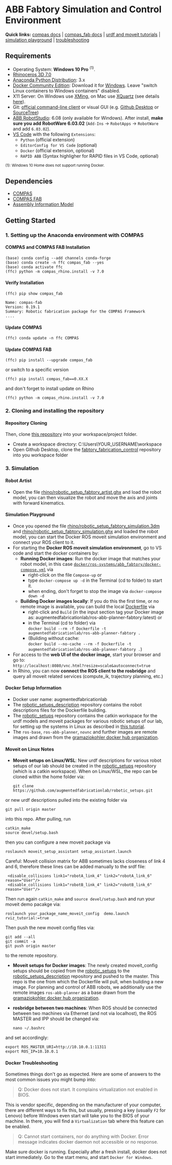 # ABB Fabtory Simulation and Control Environment

**Quick links:** [compas docs](https://compas-dev.github.io/main/) | [compas_fab docs](https://gramaziokohler.github.io/compas_fab/latest/) | [urdf and moveit tutorials](https://gramaziokohler.github.io/compas_fab/latest/examples/03_backends_ros/07_ros_create_urdf_ur5_with_measurement_tool.html) | [simulation playground](#Alte-Schmiede-Simulation-Playground) | [troubleshooting](#docker-troubleshooting)

## Requirements

* Operating System: **Windows 10 Pro** <sup>(1)</sup>.
* [Rhinoceros 3D 7.0](https://www.rhino3d.com/)
* [Anaconda Python Distribution](https://www.anaconda.com/download/): 3.x
* [Docker Community Edition](https://www.docker.com/get-started): Download it for [Windows](https://store.docker.com/editions/community/docker-ce-desktop-windows). Leave "switch Linux containers to Windows containers" disabled.
* X11 Server: On Windows use [XMing](https://sourceforge.net/projects/xming/), on Mac use [XQuartz](https://www.xquartz.org/) (see details [here](https://medium.com/@mreichelt/how-to-show-x11-windows-within-docker-on-mac-50759f4b65cb)).
* Git: [official command-line client](https://git-scm.com/) or visual GUI (e.g. [Github Desktop](https://desktop.github.com/) or [SourceTree](https://www.sourcetreeapp.com/))
* [ABB RobotStudio](https://new.abb.com/products/robotics/robotstudio/downloads): 6.08 (only available for Windows). After install, **make sure you add RobotWare 6.03.02** (`Add-Ins` -> `RobotApps` -> `RobotWare` and add `6.03.02`).
* [VS Code](https://code.visualstudio.com/) with the following `Extensions`:
  * `Python` (official extension)
  * `EditorConfig for VS Code` (optional)
  * `Docker` (official extension, optional)
  * `RAPID ABB` (Syntax highligher for RAPID files in VS Code, optional)

<sup>(1): Windows 10 Home does not support running Docker.</sup>


## Dependencies

* [COMPAS](https://compas-dev.github.io/)
* [COMPAS FAB](https://gramaziokohler.github.io/compas_fab/latest/)
* [Assembly Information Model](https://github.com/augmentedfabricationlab/assembly_information_model)


## Getting Started

### 1. Setting up the Anaconda environment with COMPAS

#### COMPAS and COMPAS FAB Installation
    
    (base) conda config --add channels conda-forge
    (base) conda create -n ffc compas_fab --yes
    (base) conda activate ffc
    (ffc) python -m compas_rhino.install -v 7.0
    
#### Verify Installation

    (ffc) pip show compas_fab
    
    Name: compas-fab
    Version: 0.19.1
    Summary: Robotic fabrication package for the COMPAS Framework
    ....
    
#### Update COMPAS
 
    (ffc) conda update -n ffc COMPAS

#### Update COMPAS FAB

    (ffc) pip install --upgrade compas_fab
    
or switch to a specific version

    (ffc) pip install compas_fab==0.XX.X
    
and don't forget to install update on Rhino

    (ffc) python -m compas_rhino.install -v 7.0
    
### 2. Cloning and installing the repository

#### Repository Cloning
Then, clone [this repository](https://github.com/augmentedfabricationlab/fabtory_fabrication_control) into your workspace/project folder.  

* Create a workspace directory: C:\Users\YOUR_USERNAME\workspace
* Open Github Desktop, clone the [fabtory_fabrication_control](https://github.com/augmentedfabricationlab/fabtory_fabrication_control) repository into you workspace folder 


### 3. Simulation

#### Robot Artist

* Open the file [rhino/robotic_setup_fabtory_artist.ghx](rhino/robotic_setup_fabtory_artist.ghx) and load the robot model, you can then visualize the robot and move the axis and joints with forward kinematics.

#### Simulation Playground

* Once you opened the file [rhino/robotic_setup_fabtory_simulation.3dm](rhino/robotic_setup_fabtory_simulation.3dm) and [rhino/robotic_setup_fabtory_simulation.ghx](rhino/robotic_setup_fabtory_simulation.ghx) and loaded the robot model, you can start the Docker ROS moveit simulation environment and connect your ROS client to it.
* For starting the __Docker ROS moveit simulation environment__, go to VS code and start the docker containers by:
  * __Running Docker images__: Run the docker image that matches your robot model, in this case [`docker/ros-systems/abb_fabtory/docker-compose.yml`](docker/ros-systems/abb_fabtory/docker-compose.yml) via 
    * right-click on the file `Compose-up` or 
    * type `docker-compose up -d` in the Terminal (cd to folder) to start it.
    * when ending, don't forget to stop the image via `docker-compose down -d`
  * __Building Docker images locally__: If you do this the first time, or no remote image is available, you can build the local [Dockerfile](docker\docker-images\Dockerfile) via 
    * right-click and `Build` (in the input section tag your Docker image as: augmentedfabricationlab/ros-abb-planner-fabtory:latest) or 
    * in the Terminal (cd to folder) via <br/> `docker build --rm -f Dockerfile -t augmentedfabricationlab/ros-abb-planner-fabtory .` 
    * (Building without cache: <br/> `docker build --no-cache --rm -f Dockerfile -t augmentedfabricationlab/ros-abb-planner-fabtory .`)
* For access to the __web UI of the docker image__, start your browser and go to:<br/>
`http://localhost:8080/vnc.html?resize=scale&autoconnect=true`
* In Rhino, you can now __connect the ROS client to the rosbridge__ and query all moveit related services (compute_ik, trajectory planning, etc.)

#### Docker Setup Information
* Docker user name: augmentedfabricationlab
* The [robotic_setups_description](https://github.com/augmentedfabricationlab/robotic_setups_description.git) repository contains the robot descriptions files for the Dockerfile building.
* The [robotic_setups](https://github.com/augmentedfabricationlab/robotic_setups.git) repository contains the catkin workspace for the urdf models and moveit packages for various robotic setups of our lab, for setting up the systems in Linux as described in [this tutorial](https://gramaziokohler.github.io/compas_fab/latest/examples/03_backends_ros/07_ros_create_urdf_ur5_with_measurement_tool.html).
* The `ros-base`, `ros-abb-planner`, `novnc` and further images are remote images and drawn from the [gramaziokohler docker hub organization](https://hub.docker.com/u/gramaziokohler).

#### Moveit on Linux Notes

    
* __Moveit setups on Linux/WSL__: New urdf descriptions for various robot setups of our lab should be created in the [robotic_setups](https://github.com/augmentedfabricationlab/robotic_setups.git) repository (which is a catkin workspace). 
When on Linux/WSL, the repo can be cloned within the home folder via:

    `git clone https://github.com/augmentedfabricationlab/robotic_setups.git`
    
or new urdf descriptions pulled into the existing folder via
    
    git pull origin master

into this repo. After pulling, run
    
    catkin_make
    source devel/setup.bash
 
 then you can configure a new moveit package via
 
    roslaunch moveit_setup_assistant setup_assistant.launch
    
 Careful: Moveit collision matrix for ABB sometimes lacks closeness of link 4 and 6, therefore these lines can be added manually to the srdf file:
 
     <disable_collisions link1="robotA_link_4" link2="robotA_link_6" reason="User"/>
     <disable_collisions link1="robotB_link_4" link2="robotB_link_6" reason="User"/>
 
 Then run again `catkin_make` and `source devel/setup.bash` and run your moveit demo pacakge via:
 
    roslaunch your_package_name_moveit_config  demo.launch rviz_tutorial:=true
    
 Then push the new moveit config files via:
 
    git add --all
    git commit -a
    git push origin master
    
 to the remote repository.
 
 * __Moveit setups for Docker images__: The newly created moveit_config setups should be copied from the [robotic_setups](https://github.com/augmentedfabricationlab/robotic_setups.git) to the [robotic_setups_description](https://github.com/augmentedfabricationlab/robotic_setups_description.git) repository and pushed to the master. This repo is the one from which the Dockerfile will pull, when building a new image. For planning and control of ABB robots, we additionally use the remote images `ros-abb-planner` as a base drawn from the [gramaziokohler docker hub organization](https://hub.docker.com/u/gramaziokohler).

 * __rosbridge between two machines__: When ROS should be connected between two machines via Ethernet (and not via localhost), 
the ROS MASTER and IPP should be changed via: 

    `nano ~/.bashrc`

 and set accordingly:

    export ROS_MASTER_URI=http://10.10.0.1:11311
    export ROS_IP=10.10.0.1

#### Docker Troubleshooting

Sometimes things don't go as expected. Here are some of answers to the most common issues you might bump into:

> Q: Docker does not start. It complains virtualization not enabled in BIOS.

This is vendor specific, depending on the manufacturer of your computer, there are different ways to fix this, but usually, pressing a key (usually `F2` for Lenovo) before Windows even start will take you to the BIOS of your machine. In there, you will find a `Virtualization` tab where this feature can be enabled.

> Q: Cannot start containers, nor do anything with Docker. Error message indicates docker daemon not accessible or no response.

Make sure docker is running. Especially after a fresh install, docker does not start immediately. Go to the start menu, and start `Docker for Windows`.


